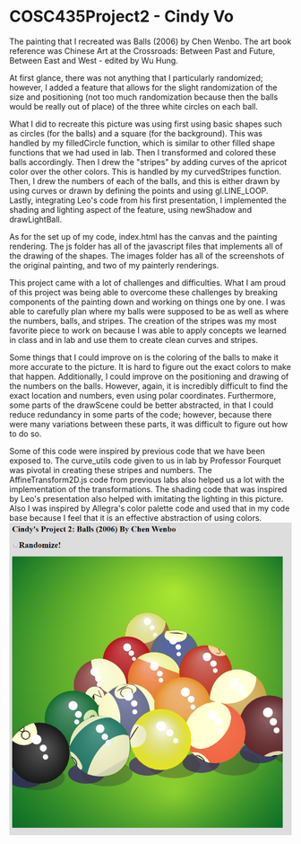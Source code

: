 # COSC435Project2 - Cindy Vo

The painting that I recreated was Balls (2006) by Chen Wenbo. The art book reference was Chinese Art at the Crossroads: Between Past and Future, Between East and West - edited by Wu Hung.

At first glance, there was not anything that I particularly randomized; however, I added a feature that allows for the slight randomization of the size and positioning (not too much randomization because then the balls would be really out of place) of the three white circles on each ball.

What I did to recreate this picture was using first using basic shapes such as circles (for the balls) and a square (for the background). This was handled by my filledCircle function, which is similar to other filled shape functions that we had used in lab. Then I transformed and colored these balls accordingly. Then I drew the "stripes" by adding curves of the apricot color over the other colors. This is handled by my curvedStripes function. Then, I drew the numbers of each of the balls, and this is either drawn by using curves or drawn by defining the points and using gl.LINE_LOOP. Lastly, integrating Leo's code from his first presentation, I implemented the shading and lighting aspect of the feature, using newShadow and drawLightBall.

As for the set up of my code, index.html has the canvas and the painting rendering. The js folder has all of the javascript files that implements all of the drawing of the shapes. The images folder has all of the screenshots of the original painting, and two of my painterly renderings.

This project came with a lot of challenges and difficulties. What I am proud of this project was being able to overcome these challenges by breaking components of the painting down and working on things one by one. I was able to carefully plan where my balls were supposed to be as well as where the numbers, balls, and stripes. The creation of the stripes was my most favorite piece to work on because I was able to apply concepts we learned in class and in lab and use them to create clean curves and stripes.

Some things that I could improve on is the coloring of the balls to make it more accurate to the picture. It is hard to figure out the exact colors to make that happen. Additionally, I could improve on the positioning and drawing of the numbers on the balls. However, again, it is incredibly difficult to find the exact location and numbers, even using polar coordinates. Furthermore, some parts of the drawScene could be better abstracted, in that I could reduce redundancy in some parts of the code; however, because there were many variations between these parts, it was difficult to figure out how to do so.

Some of this code were inspired by previous code that we have been exposed to. The curve_utils code given to us in lab by Professor Fourquet was pivotal in creating these stripes and numbers. The AffineTransform2D.js code from previous labs also helped us a lot with the implementation of the transformations. The shading code that was inspired by Leo's presentation also helped with imitating the lighting in this picture. Also I was inspired by Allegra's color palette code and used that in my code base because I feel that it is an effective abstraction of using colors.
![Image](/images/Canvas_Rendering_1.PNG)
